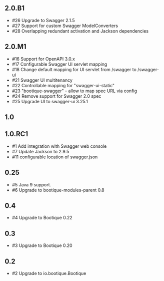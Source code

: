 ## 2.0.B1

* #26 Upgrade to Swagger 2.1.5
* #27 Support for custom Swagger ModelConverters
* #28 Overlapping redundant activation and Jackson dependencies

## 2.0.M1

* #16 Support for OpenAPI 3.0.x
* #17 Configurable Swagger UI servlet mapping 
* #18 Change default mapping for UI servlet from /swagger to /swagger-ui
* #21 Swagger UI multitenancy
* #22 Controllable mapping for "swagger-ui-static"
* #23 "bootique-swagger" - allow to map spec URL via config
* #24 Remove support for Swagger 2.0 spec
* #25 Upgrade UI to swagger-ui 3.25.1

## 1.0

## 1.0.RC1

* #1 Add integration with Swagger web console
* #7 Update Jackson to 2.9.5
* #11 configurable location of swagger.json

## 0.25

* #5 Java 9 support.
* #6 Upgrade to bootique-modules-parent 0.8

## 0.4

* #4 Upgrade to Bootique 0.22

## 0.3

* #3 Upgrade to Bootique 0.20

## 0.2

* #2 Upgrade to io.bootique.Bootique
